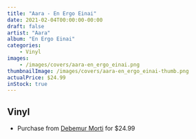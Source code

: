 ```yaml
---
title: "Aara - En Ergo Einai"
date: 2021-02-04T00:00:00-00:00
draft: false
artist: "Aara"
album: "En Ergo Einai"
categories:
    - Vinyl
images:
    - /images/covers/aara-en_ergo_einai.png
thumbnailImage: /images/covers/aara-en_ergo_einai-thumb.png
actualPrice: $24.99
inStock: true
---
```


## Vinyl
* Purchase from [Debemur Morti](https://debemurmorti.aisamerch.com/item/98666) for $24.99
